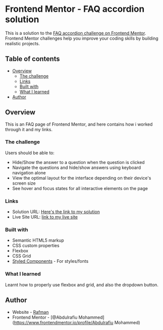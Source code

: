 # Frontend Mentor - FAQ accordion solution

This is a solution to the [FAQ accordion challenge on Frontend Mentor](https://www.frontendmentor.io/challenges/faq-accordion-wyfFdeBwBz). Frontend Mentor challenges help you improve your coding skills by building realistic projects. 

## Table of contents

- [Overview](#overview)
  - [The challenge](#the-challenge)
  - [Links](#links)
  - [Built with](#built-with)
  - [What I learned](#what-i-learned)
- [Author](#author)

## Overview

This is an FAQ page of Frontend Mentor, and here contains how i worked through it and my links.

### The challenge

Users should be able to:

- Hide/Show the answer to a question when the question is clicked
- Navigate the questions and hide/show answers using keyboard navigation alone
- View the optimal layout for the interface depending on their device's screen size
- See hover and focus states for all interactive elements on the page

### Links

- Solution URL: [Here's the link to my solution](https://rafman0.github.io/FAQ-accord-main/)
- Live Site URL: [link to my live site](https://rafman0.github.io/FAQ-accord-main/)

### Built with

- Semantic HTML5 markup
- CSS custom properties
- Flexbox
- CSS Grid
- [Styled Components](googlefonts.com) - For styles/fonts

### What I learned

Learnt how to properly use flexbox and grid, and also the dropdown button.

## Author

- Website - [Rafman](https://rafman0.github.io/FAQ-accord-main/)
- Frontend Mentor - [@Abdulrafiu Mohammed](https://www.frontendmentor.io/profile/Abdulrafiu Mohammed)
